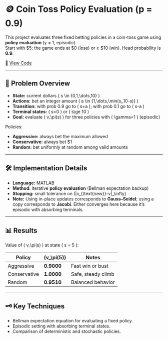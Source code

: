 # 🪙 Coin Toss Policy Evaluation (p = 0.9)

This project evaluates three fixed betting policies in a coin-toss game using **policy evaluation** (γ = 1, episodic).  
Start with $5; the game ends at $0 (lose) or ≥ $10 (win). Head probability is **0.9**.

📓 [View Code](coin_toss_policy_evaluation.m)

---

## 🧠 Problem Overview

- **State:** current dollars \( s \in \{0,1,\dots,10\} \)
- **Actions:** bet an integer amount \( a \in \{1,\dots,\min(s,\,10-s)\} \)
- **Transition:** with prob 0.9 go to \( s+a \); with prob 0.1 go to \( s-a \)
- **Terminal states:** \( s=0 \) or \( s\ge 10 \)
- **Goal:** evaluate \( v_\pi(s) \) for three policies with \( \gamma=1 \) (episodic)

Policies:
- **Aggressive:** always bet the maximum allowed
- **Conservative:** always bet $1
- **Random:** bet uniformly at random among valid amounts

---

## 🛠 Implementation Details

- **Language:** MATLAB  
- **Method:** iterative **policy evaluation** (Bellman expectation backup)  
- **Stopping:** small tolerance on \(\|v_{\text{new}}-v\|_\infty\)  
- **Note:** Using in-place updates corresponds to **Gauss–Seidel**; using a copy corresponds to **Jacobi**. Either converges here because it’s episodic with absorbing terminals.

---

## 📊 Results

Value of \( v_\pi(s) \) at state \( s = 5 \):

| Policy         | \(v_\pi(5)\) | Notes |
|----------------|--------------|-------|
| Aggressive     | **0.9000**   | Fast win or bust |
| Conservative   | **1.0000**   | Safe, steady climb |
| Random         | **0.9510**   | Balanced behavior |

---

## 🗝 Key Techniques

- Bellman expectation equation for evaluating a fixed policy.
- Episodic setting with absorbing terminal states.
- Comparison of deterministic and stochastic policies.
